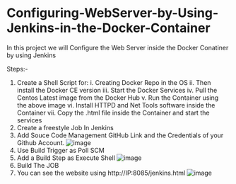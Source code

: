 # Configuring-WebServer-by-Using-Jenkins-in-the-Docker-Container
In this project we will Configure the Web Server inside the Docker Conatiner by using Jenkins

Steps:- 
1. Create a Shell Script for:
   i.  Creating Docker Repo in the OS 
   ii. Then install the Docker CE version
   iii. Start the Docker Services
   iv. Pull the Centos Latest image from the Docker Hub
   v. Run the Container using the above image
   vi. Install HTTPD and Net Tools software inside the Container
   vii. Copy the .html file inside the Container and start the services
2. Create a freestyle Job In Jenkins
3. Add Souce Code Management GitHub Link and the Credentials of your Github Account.
   ![image](https://user-images.githubusercontent.com/47818107/115429563-25661680-a221-11eb-877e-e8024c726cd3.png)
4. Use Build Trigger as Poll SCM
5. Add a Build Step as Execute Shell
   ![image](https://user-images.githubusercontent.com/47818107/115429758-57777880-a221-11eb-8652-86d01f933d5c.png)
6. Build The JOB
7. You can see the website using http://IP:8085/jenkins.html
   ![image](https://user-images.githubusercontent.com/47818107/115430027-a0c7c800-a221-11eb-9f60-dce1f521b211.png)

